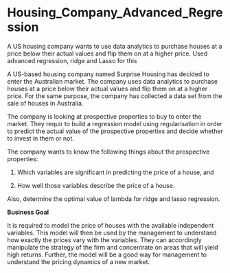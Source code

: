 # Housing_Company_Advanced_Regression
A US housing company wants to use data analytics to purchase houses at a price below their actual values and flip them on at a higher price. Used advanced regression, ridge and Lasso for this

A US-based housing company named Surprise Housing has decided to enter the Australian market. The company uses data analytics to purchase houses at a price below their actual values and flip them on at a higher price. For the same purpose, the company has collected a data set from the sale of houses in Australia.
 

The company is looking at prospective properties to buy to enter the market. They requir to build a regression model using regularisation in order to predict the actual value of the prospective properties and decide whether to invest in them or not.

The company wants to know the following things about the prospective properties:

1) Which variables are significant in predicting the price of a house, and

2) How well those variables describe the price of a house.

Also, determine the optimal value of lambda for ridge and lasso regression.

**Business Goal** 

 

It is required to model the price of houses with the available independent variables. This model will then be used by the management to understand how exactly the prices vary with the variables. They can accordingly manipulate the strategy of the firm and concentrate on areas that will yield high returns. Further, the model will be a good way for management to understand the pricing dynamics of a new market.

